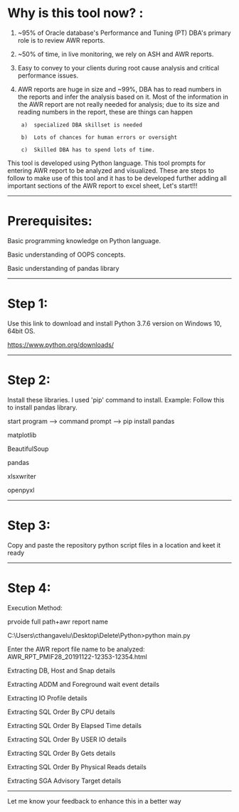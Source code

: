 Why is this tool now? :
==
1)  ~95% of Oracle database's Performance and Tuning (PT) DBA's primary role is to review AWR reports.

2)  ~50% of time, in live monitoring, we rely on ASH and AWR reports.

3)  Easy to convey to your clients during root cause analysis and critical performance issues.

4)  AWR reports are huge in size and ~99%, DBA has to read numbers in the reports and infer the analysis based on it. Most of the information in the AWR report are not really needed for analysis; due to its size and reading numbers in the report, these are things can happen

         a)  specialized DBA skillset is needed
     
         b)  Lots of chances for human errors or oversight
     
         c)  Skilled DBA has to spend lots of time.
     
This tool is developed using Python language. This tool prompts for entering AWR report to be analyzed and visualized. These are steps to follow to make use of this tool and it has to be developed further adding all important sections of the AWR report to excel sheet,
Let's start!!!

--------------------------------------------------------------------------
Prerequisites:
==
Basic programming knowledge on Python language.

Basic understanding of OOPS concepts.

Basic understanding of pandas library

--------------------------------------------------------------------------

Step 1:
==

Use this link to download and install Python 3.7.6 version on Windows 10, 64bit OS.

https://www.python.org/downloads/

--------------------------------------------------------------------------

Step 2:
==
Install these libraries. I used 'pip' command to install. 
Example: Follow this to install pandas library.

start program --> command prompt --> pip install pandas

matplotlib

BeautifulSoup

pandas 

xlsxwriter

openpyxl

--------------------------------------------------------------------------
Step 3:
==
Copy and paste the repository python script files in a location and keet it ready

--------------------------------------------------------------------------

Step 4:
==

Execution Method: 

prvoide full path+awr report name

C:\Users\cthangavelu\Desktop\Delete\Python>python main.py

Enter the AWR report file name to be analyzed: AWR_RPT_PMIF28_20191122-12353-12354.html

Extracting DB, Host and Snap details

Extracting ADDM and Foreground wait event details

Extracting IO Profile details

Extracting SQL Order By CPU details

Extracting SQL Order By Elapsed Time details

Extracting SQL Order By USER IO details

Extracting SQL Order By Gets details

Extracting SQL Order By Physical Reads details

Extracting SGA Advisory Target  details

--------------------------------------------------------------------------

Let me know your feedback to enhance this in a better way
